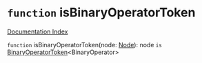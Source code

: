 # `function` isBinaryOperatorToken

[Documentation Index](../README.md)

`function` isBinaryOperatorToken(node: [Node](../interface.Node/README.md)): node `is` [BinaryOperatorToken](../interface.Token/README.md)\<BinaryOperator>
